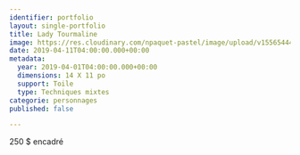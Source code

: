 ```yaml
---
identifier: portfolio
layout: single-portfolio
title: Lady Tourmaline
image: https://res.cloudinary.com/npaquet-pastel/image/upload/v1556544481/IMG_4287%20%281%29.jpg
date: 2019-04-11T04:00:00.000+00:00
metadata:
  year: 2019-04-01T04:00:00.000+00:00
  dimensions: 14 X 11 po
  support: Toile
  type: Techniques mixtes
categorie: personnages
published: false

---
```

250 $ encadré
